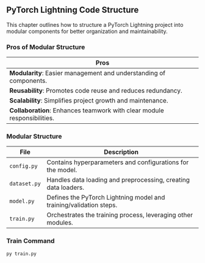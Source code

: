 ## PyTorch Lightning Code Structure

This chapter outlines how to structure a PyTorch Lightning project into modular components for better organization and maintainability.

### Pros of Modular Structure

| Pros                              |
|-----------------------------------|
| **Modularity**: Easier management and understanding of components. |
| **Reusability**: Promotes code reuse and reduces redundancy. |
| **Scalability**: Simplifies project growth and maintenance. |
| **Collaboration**: Enhances teamwork with clear module responsibilities. |

### Modular Structure

| File            | Description                                                   |
|-----------------|---------------------------------------------------------------|
| `config.py`     | Contains hyperparameters and configurations for the model.    |
| `dataset.py`    | Handles data loading and preprocessing, creating data loaders.|
| `model.py`      | Defines the PyTorch Lightning model and training/validation steps. |
| `train.py`      | Orchestrates the training process, leveraging other modules.  |

### Train Command

```python
py train.py
```